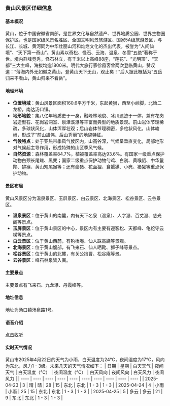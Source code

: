 ### 黄山风景区详细信息

#### 基本概况
黄山，位于中国安徽省南部，是世界文化与自然遗产、世界地质公园、世界生物圈保护区，也是国家级风景名胜区、全国文明风景旅游区、国家5A级旅游景区，与长江、长城、黄河同为中华壮丽山河和灿烂文化的杰出代表，被誉为“人间仙境”、“天下第一奇山”。黄山素以奇松、怪石、云海、温泉、冬雪“五绝”著称于世。境内群峰竞秀，怪石林立，有千米以上高峰88座，“莲花”、“光明顶”、“天都”三大主峰，海拔均逾1800米。明代大旅行家徐霞客曾两次登临黄山，赞叹道：“薄海内外无如徽之黄山，登黄山天下无山，观止矣！”后人据此概括为“五岳归来不看山，黄山归来不看岳”。

#### 地理环境
- **位置境域**：黄山风景区面积160.6平方千米，东起黄狮，西至小岭脚，北始二龙桥，南达汤口镇。
- **地形地貌**：集八亿年地质史于一身，融峰林地貌、冰川遗迹于一体，兼有花岗岩造型石、花岗岩洞室、泉潭溪瀑等丰富而典型的地质景观。前山岩体节理稀疏，多球状风化，山体浑厚壮观；后山岩体节理稠密，多柱状风化，山体峻峭，形成了“前山雄伟、后山秀丽”的地貌特征。
- **气候特点**：处于亚热带季风气候区内，山高谷深，气候呈垂直变化，局部地形对气候起主导作用，形成特殊的山区季风气候。
- **自然资源**：森林覆盖率84.7%，植被覆盖率高达93.6%。有国家一级重点保护动物白颈长尾雉、黑麂；国家二级重点保护动物勺鸡、白鹇、黄喉貂、中华鬣羚、猕猴、黄山短尾猴等；还有豪猪、花面狸、食蟹獴、小麂、猪獾等重点保护动物。

#### 景区布局
黄山风景区分为温泉景区、玉屏景区、白云景区、北海景区、松谷景区、云谷景区。
- **温泉景区**：位于黄山的南麓，内有天下名泉（温泉）、人字瀑、百丈瀑、慈光阁等景点。
- **玉屏景区**：位于黄山景区的中心，景区内有主要有迎客松、天都峰、龟蛇守云梯等景点。
- **白云景区**：位于黄山西麓，有钓桥庵、仙人踩高跷等景观。
- **北海景区**：位于黄山腹部，有飞来石、仙人晒靴、狮子峰等景点。
- **松谷景区**：位于黄山的北麓，有关公挡曹、松谷庵等景。
- **云谷景区**：峰石林泉皆入画。

#### 主要景点
主要景点有飞来石、九龙瀑、丹霞峰等。

#### 地址信息
地址为汤口镇汤泉路1号。

#### 语音介绍
[点击收听](https://lf-bot-studio-plugin-resource.coze.cn/obj/bot-studio-platform-plugin-tos/artist/image/0aebeccb319c429bb34e8511a81ca911.mp3)

#### 实时天气情况
黄山市2025年4月22日的天气为小雨，白天温度为24℃，夜间温度为17℃，风向为东北，风力1 - 3级。未来几天的天气情况如下：
| 日期 | 星期 | 白天天气 | 夜间天气 | 白天温度（℃） | 夜间温度（℃） | 白天风向 | 夜间风向 | 白天风力 | 夜间风力 |
| ---- | ---- | ---- | ---- | ---- | ---- | ---- | ---- | ---- | ---- |
| 2025-04-23 | 3 | 晴 | 晴 | 28 | 15 | 东北 | 东北 | 1 - 3 | 1 - 3 |
| 2025-04-24 | 4 | 小雨 | 小雨 | 25 | 15 | 东北 | 东北 | 1 - 3 | 1 - 3 |
| 2025-04-25 | 5 | 多云 | 多云 | 21 | 9 | 东北 | 东北 | 1 - 3 | 1 - 3 |